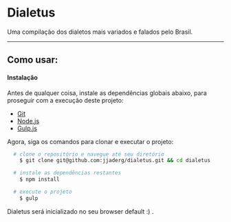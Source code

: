 # Dialetus

Uma compilação dos dialetos mais variados e falados pelo Brasil.

---

## Como usar:

#### Instalação

Antes de qualquer coisa, instale as dependências globais abaixo, para proseguir com a execução deste projeto:

  * [Git](https://git-scm.com/downloads)
  * [Node.js](https://nodejs.org/en/)
  * [Gulp.js](http://gulpjs.com)

Agora, siga os comandos para clonar e executar o projeto:

```sh
  # clone o repositório e navegue até seu diretório
    $ git clone git@github.com:jjaderg/dialetus.git && cd dialetus

  # instale as dependências restantes
    $ npm install

  # execute o projeto
    $ gulp
```
Dialetus será inicializado no seu browser default :) .
